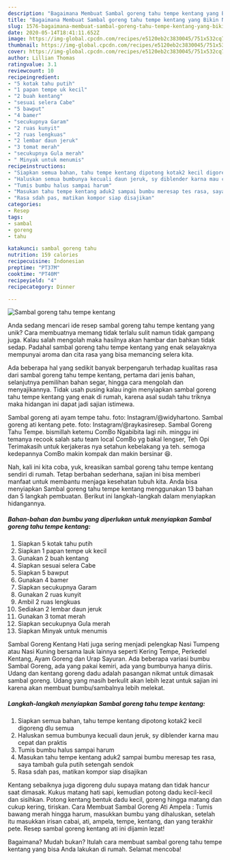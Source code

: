 ```yaml
---
description: "Bagaimana Membuat Sambal goreng tahu tempe kentang yang Bikin Ngiler"
title: "Bagaimana Membuat Sambal goreng tahu tempe kentang yang Bikin Ngiler"
slug: 1576-bagaimana-membuat-sambal-goreng-tahu-tempe-kentang-yang-bikin-ngiler
date: 2020-05-14T18:41:11.652Z
image: https://img-global.cpcdn.com/recipes/e5120eb2c3830045/751x532cq70/sambal-goreng-tahu-tempe-kentang-foto-resep-utama.jpg
thumbnail: https://img-global.cpcdn.com/recipes/e5120eb2c3830045/751x532cq70/sambal-goreng-tahu-tempe-kentang-foto-resep-utama.jpg
cover: https://img-global.cpcdn.com/recipes/e5120eb2c3830045/751x532cq70/sambal-goreng-tahu-tempe-kentang-foto-resep-utama.jpg
author: Lillian Thomas
ratingvalue: 3.1
reviewcount: 10
recipeingredient:
- "5 kotak tahu putih"
- "1 papan tempe uk kecil"
- "2 buah kentang"
- "sesuai selera Cabe"
- "5 bawput"
- "4 bamer"
- "secukupnya Garam"
- "2 ruas kunyit"
- "2 ruas lengkuas"
- "2 lembar daun jeruk"
- "3 tomat merah"
- "secukupnya Gula merah"
- " Minyak untuk menumis"
recipeinstructions:
- "Siapkan semua bahan, tahu tempe kentang dipotong kotak2 kecil digoreng dlu semua"
- "Haluskan semua bumbunya kecuali daun jeruk, sy diblender karna mau cepat dan praktis"
- "Tumis bumbu halus sampai harum"
- "Masukan tahu tempe kentang aduk2 sampai bumbu meresap tes rasa, saya tambah gula putih setengah sendok"
- "Rasa sdah pas, matikan kompor siap disajikan"
categories:
- Resep
tags:
- sambal
- goreng
- tahu

katakunci: sambal goreng tahu 
nutrition: 159 calories
recipecuisine: Indonesian
preptime: "PT37M"
cooktime: "PT40M"
recipeyield: "4"
recipecategory: Dinner

---
```



![Sambal goreng tahu tempe kentang](https://img-global.cpcdn.com/recipes/e5120eb2c3830045/751x532cq70/sambal-goreng-tahu-tempe-kentang-foto-resep-utama.jpg)

Anda sedang mencari ide resep sambal goreng tahu tempe kentang yang unik? Cara membuatnya memang tidak terlalu sulit namun tidak gampang juga. Kalau salah mengolah maka hasilnya akan hambar dan bahkan tidak sedap. Padahal sambal goreng tahu tempe kentang yang enak selayaknya mempunyai aroma dan cita rasa yang bisa memancing selera kita.

Ada beberapa hal yang sedikit banyak berpengaruh terhadap kualitas rasa dari sambal goreng tahu tempe kentang, pertama dari jenis bahan, selanjutnya pemilihan bahan segar, hingga cara mengolah dan menyajikannya. Tidak usah pusing kalau ingin menyiapkan sambal goreng tahu tempe kentang yang enak di rumah, karena asal sudah tahu triknya maka hidangan ini dapat jadi sajian istimewa.

Sambal goreng ati ayam tempe tahu. foto: Instagram/@widyhartono. Sambal goreng ati kentang pete. foto: Instagram/@raykasiresep. Sambal Goreng Tahu Tempe. bismillah ketemu ComBo Ngabibita lagi nih. minggu ini temanya recook salah satu team local ComBo yg bakal lengser, Teh Opi Terimakasih untuk kerjakeras nya setahun kebelakang ya teh. semoga kedepannya ComBo makin kompak dan makin bersinar 😆.


Nah, kali ini kita coba, yuk, kreasikan sambal goreng tahu tempe kentang sendiri di rumah. Tetap berbahan sederhana, sajian ini bisa memberi manfaat untuk membantu menjaga kesehatan tubuh kita. Anda bisa menyiapkan Sambal goreng tahu tempe kentang menggunakan 13 bahan dan 5 langkah pembuatan. Berikut ini langkah-langkah dalam menyiapkan hidangannya.

<!--inarticleads1-->

##### Bahan-bahan dan bumbu yang diperlukan untuk menyiapkan Sambal goreng tahu tempe kentang:

1. Siapkan 5 kotak tahu putih
1. Siapkan 1 papan tempe uk kecil
1. Gunakan 2 buah kentang
1. Siapkan sesuai selera Cabe
1. Siapkan 5 bawput
1. Gunakan 4 bamer
1. Siapkan secukupnya Garam
1. Gunakan 2 ruas kunyit
1. Ambil 2 ruas lengkuas
1. Sediakan 2 lembar daun jeruk
1. Gunakan 3 tomat merah
1. Siapkan secukupnya Gula merah
1. Siapkan  Minyak untuk menumis


Sambal Goreng Kentang Hati juga sering menjadi pelengkap Nasi Tumpeng atau Nasi Kuning bersama lauk lainnya seperti Kering Tempe, Perkedel Kentang, Ayam Goreng dan Urap Sayuran. Ada beberapa variasi bumbu Sambal Goreng, ada yang pakai kemiri, ada yang bumbunya hanya diiris. Udang dan kentang goreng dadu adalah pasangan nikmat untuk dimasak sambal goreng. Udang yang masih berkulit akan lebih lezat untuk sajian ini karena akan membuat bumbu/sambalnya lebih melekat. 

<!--inarticleads2-->

##### Langkah-langkah menyiapkan Sambal goreng tahu tempe kentang:

1. Siapkan semua bahan, tahu tempe kentang dipotong kotak2 kecil digoreng dlu semua
1. Haluskan semua bumbunya kecuali daun jeruk, sy diblender karna mau cepat dan praktis
1. Tumis bumbu halus sampai harum
1. Masukan tahu tempe kentang aduk2 sampai bumbu meresap tes rasa, saya tambah gula putih setengah sendok
1. Rasa sdah pas, matikan kompor siap disajikan


Kentang sebaiknya juga digoreng dulu supaya matang dan tidak hancur saat dimasak. Kukus matang hati sapi, kemudian potong dadu kecil-kecil dan sisihkan. Potong kentang bentuk dadu kecil, goreng hingga matang dan cukup kering, tiriskan. Cara Membuat Sambal Goreng Ati Ampela : Tumis bawang merah hingga harum, masukkan bumbu yang dihaluskan, setelah itu masukkan irisan cabai, ati, ampela, tempe, kentang, dan yang terakhir pete. Resep sambal goreng kentang ati ini dijamin lezat! 

Bagaimana? Mudah bukan? Itulah cara membuat sambal goreng tahu tempe kentang yang bisa Anda lakukan di rumah. Selamat mencoba!
